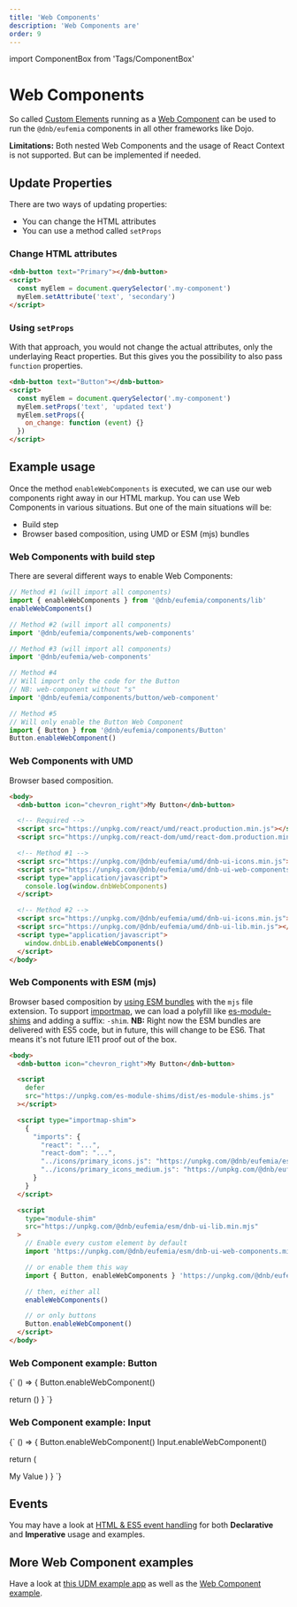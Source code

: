 ```yaml
---
title: 'Web Components'
description: 'Web Components are'
order: 9
---
```


import ComponentBox from 'Tags/ComponentBox'

# Web Components

So called [Custom Elements](https://www.w3.org/TR/custom-elements/) running as a [Web Component](https://github.com/w3c/webcomponents/) can be used to run the `@dnb/eufemia` components in all other frameworks like Dojo.

**Limitations:** Both nested Web Components and the usage of React Context is not supported. But can be implemented if needed.

## Update Properties

There are two ways of updating properties:

- You can change the HTML attributes
- You can use a method called `setProps`

### Change HTML attributes

```html
<dnb-button text="Primary"></dnb-button>
<script>
  const myElem = document.querySelector('.my-component')
  myElem.setAttribute('text', 'secondary')
</script>
```

### Using `setProps`

With that approach, you would not change the actual attributes, only the underlaying React properties. But this gives you the possibility to also pass `function` properties.

```html
<dnb-button text="Button"></dnb-button>
<script>
  const myElem = document.querySelector('.my-component')
  myElem.setProps('text', 'updated text')
  myElem.setProps({
    on_change: function (event) {}
  })
</script>
```

## Example usage

Once the method `enableWebComponents` is executed, we can use our web components right away in our HTML markup.
You can use Web Components in various situations. But one of the main situations will be:

- Build step
- Browser based composition, using UMD or ESM (mjs) bundles

### Web Components with build step

There are several different ways to enable Web Components:

```jsx
// Method #1 (will import all components)
import { enableWebComponents } from '@dnb/eufemia/components/lib'
enableWebComponents()

// Method #2 (will import all components)
import '@dnb/eufemia/components/web-components'

// Method #3 (will import all components)
import '@dnb/eufemia/web-components'

// Method #4
// Will import only the code for the Button
// NB: web-component without "s"
import '@dnb/eufemia/components/button/web-component'

// Method #5
// Will only enable the Button Web Component
import { Button } from '@dnb/eufemia/components/Button'
Button.enableWebComponent()
```

### Web Components with UMD

Browser based composition.

```html
<body>
  <dnb-button icon="chevron_right">My Button</dnb-button>

  <!-- Required -->
  <script src="https://unpkg.com/react/umd/react.production.min.js"></script>
  <script src="https://unpkg.com/react-dom/umd/react-dom.production.min.js"></script>

  <!-- Method #1 -->
  <script src="https://unpkg.com/@dnb/eufemia/umd/dnb-ui-icons.min.js"></script>
  <script src="https://unpkg.com/@dnb/eufemia/umd/dnb-ui-web-components.min.js"></script>
  <script type="application/javascript">
    console.log(window.dnbWebComponents)
  </script>

  <!-- Method #2 -->
  <script src="https://unpkg.com/@dnb/eufemia/umd/dnb-ui-icons.min.js"></script>
  <script src="https://unpkg.com/@dnb/eufemia/umd/dnb-ui-lib.min.js"></script>
  <script type="application/javascript">
    window.dnbLib.enableWebComponents()
  </script>
</body>
```

### Web Components with ESM (mjs)

Browser based composition by [using ESM bundles](/uilib/usage/first-steps/bundles) with the `mjs` file extension.
To support [importmap](https://github.com/WICG/import-maps), we can load a polyfill like [es-module-shims](https://github.com/guybedford/es-module-shims) and adding a suffix: `-shim`. **NB:** Right now the ESM bundles are delivered with ES5 code, but in future, this will change to be ES6. That means it's not future IE11 proof out of the box.

```html
<body>
  <dnb-button icon="chevron_right">My Button</dnb-button>

  <script
    defer
    src="https://unpkg.com/es-module-shims/dist/es-module-shims.js"
  ></script>

  <script type="importmap-shim">
    {
      "imports": {
        "react": "...",
        "react-dom": "...",
        "../icons/primary_icons.js": "https://unpkg.com/@dnb/eufemia/esm/dnb-ui-icons.min.mjs",
        "../icons/primary_icons_medium.js": "https://unpkg.com/@dnb/eufemia/esm/dnb-ui-icons.min.mjs"
      }
    }
  </script>

  <script
    type="module-shim"
    src="https://unpkg.com/@dnb/eufemia/esm/dnb-ui-lib.min.mjs"
  >
    // Enable every custom element by default
    import 'https://unpkg.com/@dnb/eufemia/esm/dnb-ui-web-components.min.mjs'

    // or enable them this way
    import { Button, enableWebComponents } 'https://unpkg.com/@dnb/eufemia/esm/dnb-ui-lib.min.mjs'

    // then, either all
    enableWebComponents()

    // or only buttons
    Button.enableWebComponent()
  </script>
</body>
```

### Web Component example: Button

<ComponentBox noFragments={false}>
{`
() => {
  Button.enableWebComponent()
  
  return (<dnb-button icon="chevron_right" text="Custom Element" />)
}
`}
</ComponentBox>

### Web Component example: Input

<ComponentBox noFragments={false}>
{`
() => {
  Button.enableWebComponent()
  Input.enableWebComponent()
  
  return (
    <form>
      <dnb-input label="Label" placeholder="My Placeholder" right="small">My Value</dnb-input>
      <dnb-button type="submit" text="Submit" />
    </form>
  )
}
`}
</ComponentBox>

## Events

You may have a look at [HTML & ES5 event handling](/uilib/usage/customisation/event-handling#html--es5) for both **Declarative** and **Imperative** usage and examples.

## More Web Component examples

Have a look at [this UDM example app](https://github.com/dnbexperience/eufemia-examples/tree/main/packages/example-html) as well as the [Web Component example](https://github.com/dnbexperience/eufemia-examples/tree/main/packages/example-web-components).
